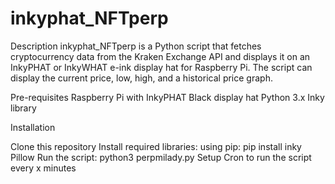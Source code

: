# inkyphat_NFTperp

Description
inkyphat_NFTperp is a Python script that fetches cryptocurrency data from the Kraken Exchange API and displays it on an InkyPHAT or InkyWHAT e-ink display hat for Raspberry Pi. The script can display the current price, low, high, and a historical price graph.

Pre-requisites
Raspberry Pi with InkyPHAT Black display hat
Python 3.x
Inky library

Installation

Clone this repository
Install required libraries:
using pip: pip install inky Pillow
Run the script: python3 perpmilady.py
Setup Cron to run the script every x minutes
